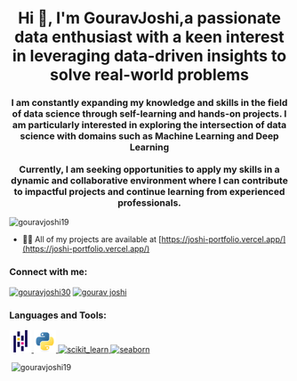 <h1 align="center">Hi 👋, I'm GouravJoshi,a passionate data enthusiast with a keen interest in leveraging data-driven insights to solve real-world problems</h1>
<h3 align="center">I am constantly expanding my knowledge and skills in the field of data science through self-learning and hands-on projects. I am particularly interested in exploring the intersection of data science with domains such as Machine Learning and Deep Learning <br> <br>Currently, I am seeking opportunities to apply my skills in a dynamic and collaborative environment where I can contribute to impactful projects and continue learning from experienced professionals.</h3>

<p align="left"> <img src="https://komarev.com/ghpvc/?username=gouravjoshi19&label=Profile%20views&color=0e75b6&style=flat" alt="gouravjoshi19" /> </p>


- 👨‍💻 All of my projects are available at [https://joshi-portfolio.vercel.app/](https://joshi-portfolio.vercel.app/)

<h3 align="left">Connect with me:</h3>
<p align="left">
<a href="https://twitter.com/gouravjoshi30" target="blank"><img align="center" src="https://raw.githubusercontent.com/rahuldkjain/github-profile-readme-generator/master/src/images/icons/Social/twitter.svg" alt="gouravjoshi30" height="30" width="40" /></a>
<a href="https://www.linkedin.com/in/gourav-joshi-8749a02b6/" target="blank"><img align="center" src="https://raw.githubusercontent.com/rahuldkjain/github-profile-readme-generator/master/src/images/icons/Social/linked-in-alt.svg" alt="gourav joshi" height="30" width="40" /></a>
</p>

<h3 align="left">Languages and Tools:</h3>
<p align="left"> <a href="https://pandas.pydata.org/" target="_blank" rel="noreferrer"> <img src="https://raw.githubusercontent.com/devicons/devicon/2ae2a900d2f041da66e950e4d48052658d850630/icons/pandas/pandas-original.svg" alt="pandas" width="40" height="40"/> </a> <a href="https://www.python.org" target="_blank" rel="noreferrer"> <img src="https://raw.githubusercontent.com/devicons/devicon/master/icons/python/python-original.svg" alt="python" width="40" height="40"/> </a> <a href="https://scikit-learn.org/" target="_blank" rel="noreferrer"> <img src="https://upload.wikimedia.org/wikipedia/commons/0/05/Scikit_learn_logo_small.svg" alt="scikit_learn" width="40" height="40"/> </a> <a href="https://seaborn.pydata.org/" target="_blank" rel="noreferrer"> <img src="https://seaborn.pydata.org/_images/logo-mark-lightbg.svg" alt="seaborn" width="40" height="40"/> </a> </p>

<p>&nbsp;<img align="center" src="https://github-readme-stats.vercel.app/api?username=gouravjoshi19&show_icons=true&locale=en" alt="gouravjoshi19" /></p>

